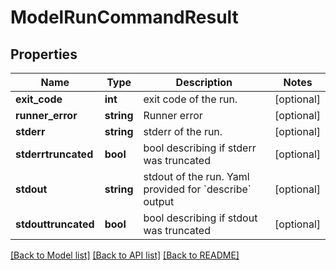 # ModelRunCommandResult

## Properties
Name | Type | Description | Notes
------------ | ------------- | ------------- | -------------
**exit_code** | **int** | exit code of the run. | [optional] 
**runner_error** | **string** | Runner error | [optional] 
**stderr** | **string** | stderr of the run. | [optional] 
**stderrtruncated** | **bool** | bool describing if stderr was truncated | [optional] 
**stdout** | **string** | stdout of the run. Yaml provided for &#x60;describe&#x60; output | [optional] 
**stdouttruncated** | **bool** | bool describing if stdout was truncated | [optional] 

[[Back to Model list]](../../README.md#documentation-for-models) [[Back to API list]](../../README.md#documentation-for-api-endpoints) [[Back to README]](../../README.md)

